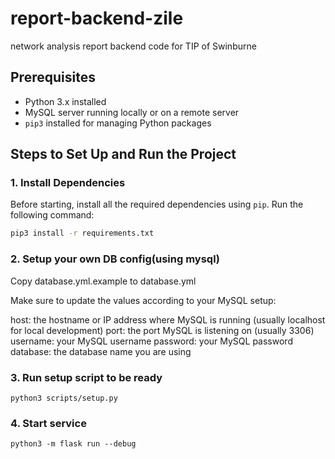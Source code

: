 # report-backend-zile
network analysis report backend code for TIP of Swinburne

## Prerequisites

- Python 3.x installed
- MySQL server running locally or on a remote server
- `pip3` installed for managing Python packages

## Steps to Set Up and Run the Project

### 1. Install Dependencies

Before starting, install all the required dependencies using `pip`. Run the following command:

```bash
pip3 install -r requirements.txt
```

### 2. Setup your own DB config(using mysql)
Copy database.yml.example to database.yml

Make sure to update the values according to your MySQL setup:

host: the hostname or IP address where MySQL is running (usually localhost for local development)
port: the port MySQL is listening on (usually 3306)
username: your MySQL username
password: your MySQL password
database: the database name you are using

### 3. Run setup script to be ready
```
python3 scripts/setup.py
```

### 4. Start service
```
python3 -m flask run --debug
```